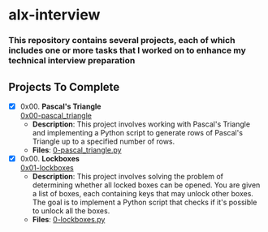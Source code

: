 # alx-interview

### This repository contains several projects, each of which includes one or more tasks that I worked on to enhance my technical interview preparation

## Projects To Complete
+ [x] 0x00. **Pascal's Triangle**<br/>[0x00-pascal_triangle](0x00-pascal_triangle)
	- **Description**: This project involves working with Pascal's Triangle and implementing a Python script to generate rows of Pascal's Triangle up to a specified number of rows.
	- **Files**: [0-pascal_triangle.py](0x00-pascal_triangle/0-pascal_triangle.py)
+ [x] 0x00. **Lockboxes**<br/>[0x01-lockboxes](0x01-lockboxes)
	- **Description**: This project involves solving the problem of determining whether all locked boxes can be opened. You are given a list of boxes, each containing keys that may unlock other boxes. The goal is to implement a Python script that checks if it's possible to unlock all the boxes.
	- **Files**: [0-lockboxes.py](0x01-lockboxes/0-lockboxes.py)
